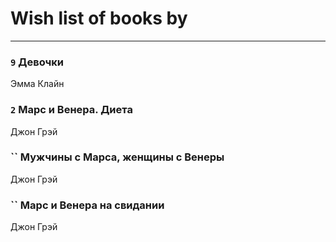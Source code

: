 # Wish list of books by [](https://ok.ru/profile/536771522733)
---

### `9` Девочки
Эмма Клайн

### `2` Марс и Венера. Диета
Джон Грэй

### `` Мужчины с Марса, женщины с Венеры
Джон Грэй

### `` Марс и Венера на свидании
Джон Грэй


